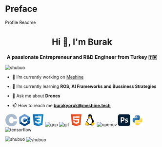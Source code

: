 # Preface
Profile Readme

<h1 align="center">Hi 👋, I'm Burak</h1>
<h3 align="center">A passionate Entrepreneur and R&D Engineer from Turkey 🇹🇷</h3>

<p align="left"> <img src="https://komarev.com/ghpvc/?username=shubuo" alt="shubuo" /> </p>

- 🔭 I’m currently working on [Meshine](wwww.meshine.tech)

- 🌱 I’m currently learning **ROS, AI Frameworks and Bussiness Strategies**

- 💬 Ask me about **Drones**

- 📫 How to reach me **burakyoruk@meshine.tech**

<p align="left"><img src="https://raw.githubusercontent.com/devicons/devicon/master/icons/c/c-original.svg" alt="c" width="40" height="40"/> <img src="https://raw.githubusercontent.com/devicons/devicon/master/icons/cplusplus/cplusplus-original.svg" alt="cplusplus" width="40" height="40"/> <img src="https://raw.githubusercontent.com/devicons/devicon/master/icons/css3/css3-original.svg" alt="css3" width="40" height="40"/> <img src="https://www.vectorlogo.zone/logos/google_cloud/google_cloud-icon.svg" alt="gcp" width="40" height="40"/> <img src="https://www.vectorlogo.zone/logos/git-scm/git-scm-icon.svg" alt="git" width="40" height="40"/> <img src="https://raw.githubusercontent.com/devicons/devicon/master/icons/html5/html5-original.svg" alt="html5" width="40" height="40"/> <img src="https://raw.githubusercontent.com/devicons/devicon/master/icons/linux/linux-original.svg" alt="linux" width="40" height="40"/> <img src="https://www.vectorlogo.zone/logos/opencv/opencv-icon.svg" alt="opencv" width="40" height="40"/> <img src="https://raw.githubusercontent.com/devicons/devicon/master/icons/photoshop/photoshop-plain.svg" alt="photoshop" width="40" height="40"/> <img src="https://raw.githubusercontent.com/devicons/devicon/master/icons/python/python-original.svg" alt="python" width="40" height="40"/> <img src="https://www.vectorlogo.zone/logos/tensorflow/tensorflow-icon.svg" alt="tensorflow" width="40" height="40"/></p><p><img align="left" src="https://github-readme-stats.vercel.app/api/top-langs/?username=shubuo&layout=compact&hide=html" alt="shubuo" /></p>

<p>&nbsp;<img align="center" src="https://github-readme-stats.vercel.app/api?username=shubuo&show_icons=true" alt="shubuo" /></p>


